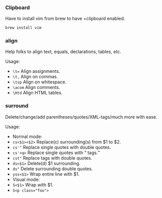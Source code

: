 ### Clipboard
Have to install vim from brew to have +clipboard enabled.
```bash
brew install vim
```

### align
Help folks to align text, equals, declarations, tables, etc.

Usage:

* ``\t=`` Align assignments.
* ``\t,`` Align on commas.
* ``\tsp`` Align on whitespace.
* ``\acom`` Align comments.
* ``\Htd`` Align HTML tables.

### surround
Delete/change/add parentheses/quotes/XML-tags/much more with ease.

Usage:

* Normal mode:
 * ``cs<$1><$2>`` Replace(c) surrounding(s) from $1 to $2. 
  * ``cs'"`` Replace single quotes with double quotes. 
  * ``cs'<q>`` Replace single quotes with <q/> tags.
  * ``cst"`` Replace tags with double quotes.
 * ``ds<$1>`` Delete(d) $1 surrounding.
  * ``ds"`` Delete surrounding double quotes.
 * ``yss<$1>`` Wrap entire line with $1.
* Visual mode:
 * ``S<$1>`` Wrap with $1.
  * ``S<p class="foo">`` 